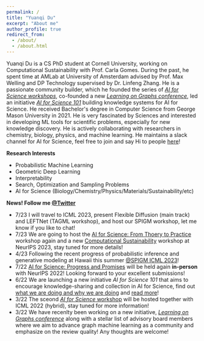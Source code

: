 ```yaml
---
permalink: /
title: "Yuanqi Du"
excerpt: "About me"
author_profile: true
redirect_from: 
  - /about/
  - /about.html
---
```


Yuanqi Du is a CS PhD student at Cornell University, working on Computational Sustainability with Prof. Carla Gomes. During the past, he spent time at AMLab at University of Amsterdam advised by Prof. Max Welling and DP Technology supervised by Dr. Linfeng Zhang. He is a passionate community builder, which he founded the series of [*AI for Science workshops*](https://ai4sciencecommunity.github.io/), co-founded a new [*Learning on Graphs conference*](https://logconference.github.io/), led an initiative [*AI for Science 101*](https://ai4science101.github.io/) building knowledge systems for AI for Science. He received Bachelor's degree in Computer Science from George Mason University in 2021. He is very fascinated by Sciences and interested in developing ML tools for scientific problems, especially for new knowledge discovery. He is actively collaborating with researchers in chemistry, biology, physics, and machine learning. He maintains a slack channel for AI for Science, feel free to join and say Hi to people [here](https://join.slack.com/t/aiforscience/shared_invite/zt-1bdof1jmf-YtIjkUVA5DquXguEiOXGPQ)!

**Research Interests**
  * Probabilistic Machine Learning
  * Geometric Deep Learning
  * Interpretability
  * Search, Optimization and Sampling Problems
  * AI for Science (Biology/Chemistry/Physics/Materials/Sustainability/etc)
  
**News! Follow me [@Twitter](https://twitter.com/YuanqiD)**
* 7/23 I will travel to ICML 2023, present Flexible Diffusion (main track) and LEFTNet (TAGML workshop), and host our SPIGM workshop, let me know if you like to chat!
* 7/23 We are going to host the [AI for Science: From Thoery to Practice](https://ai4sciencecommunity.github.io/neurips23.html) workshop again and a new [Computational Sustainability](https://www.compsust.net/compsust-2023/) workshop at NeurIPS 2023, stay tuned for more details!
* 4/23 Following the recent progress of probabilistic inference and generative modeling at Hawaii this summer [@SPIGM ICML 2023](https://spigmworkshop.github.io/)!
* 7/22 [AI for Science: Progress and Promises](https://ai4sciencecommunity.github.io/) will be held again **in-person** with NeurIPS 2022! Looking forward to your excellent submissions! 
* 6/22 We are launching a new initiative *AI for Science 101* that aims to encourage knowledge-sharing and collection in AI for Science, find out [what we are doing and why we are doing](https://t.co/VAL6kuSqyY) and [read more](https://ai4science101.deepmodeling.com/en/latest/index.html)!  
* 3/22 The sceond [*AI for Science* workshop](http://www.ai4science.net/icml22/) will be hosted together with ICML 2022 (hybrid), stay tuned for more information!
* 3/22 We have recenlty been working on a new initiative, [*Learning on Graphs conference*](https://logconference.github.io/) along with a stellar list of advisory board members where we aim to advance graph machine learning as a community and emphasize on the review quality! Any thoughts are welcome!

